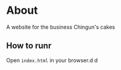 # About

A website for the business Chingun's cakes

## How to runr

Open `index.html` in your browser.d
d
